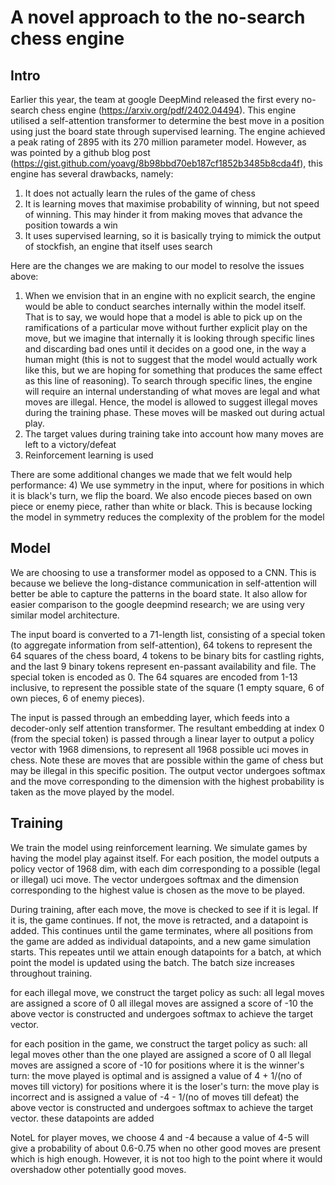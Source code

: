 # A novel approach to the no-search chess engine

## Intro
Earlier this year, the team at google DeepMind released the first every no-search chess engine (https://arxiv.org/pdf/2402.04494). This engine utilised a self-attention transformer to determine the best move in a position using just the board state through supervised learning. The engine achieved a peak rating of 2895 with its 270 million parameter model. However, as was pointed by a github blog post (https://gist.github.com/yoavg/8b98bbd70eb187cf1852b3485b8cda4f), this engine has several drawbacks, namely:
1) It does not actually learn the rules of the game of chess
2) It is learning moves that maximise probability of winning, but not speed of winning. This may hinder it from making moves that advance the position towards a win
3) It uses supervised learning, so it is basically trying to mimick the output of stockfish, an engine that itself uses search

Here are the changes we are making to our model to resolve the issues above:
1) When we envision that in an engine with no explicit search, the engine would be able to conduct searches internally within the model itself. That is to say, we would hope that a model is able to pick up on the ramifications of a particular move without further explicit play on the move, but we imagine that internally it is looking through specific lines and discarding bad ones until it decides on a good one, in the way a human might (this is not to suggest that the model would actually work like this, but we are hoping for something that produces the same effect as this line of reasoning). To search through specific lines, the engine will require an internal understanding of what moves are legal and what moves are illegal. Hence, the model is allowed to suggest illegal moves during the training phase. These moves will be masked out during actual play.
2) The target values during training take into account how many moves are left to a victory/defeat
3) Reinforcement learning is used

There are some additional changes we made that we felt would help performance:
4) We use symmetry in the input, where for positions in which it is black's turn, we flip the board. We also encode pieces based on own piece or enemy piece, rather than white or black. This is because locking the model in symmetry reduces the complexity of the problem for the model

## Model
We are choosing to use a transformer model as opposed to a CNN. This is because we believe the long-distance communication in self-attention will better be able to capture the patterns in the board state. It also allow for easier comparison to the google deepmind research; we are using very similar model architecture.

The input board is converted to a 71-length list, consisting of a special token (to aggregate information from self-attention), 64 tokens to represent the 64 squares of the chess board, 4 tokens to be binary bits for castling rights, and the last 9 binary tokens represent en-passant availability and file. The special token is encoded as 0. The 64 squares are encoded from 1-13 inclusive, to represent the possible state of the square (1 empty square, 6 of own pieces, 6 of enemy pieces). 

The input is passed through an embedding layer, which feeds into a decoder-only self attention transformer. The resultant embedding at index 0 (from the special token) is passed through a linear layer to output a policy vector with 1968 dimensions, to represent all 1968 possible uci moves in chess. Note these are moves that are possible within the game of chess but may be illegal in this specific position. The output vector undergoes softmax and the move corresponding to the dimension with the highest probability is taken as the move played by the model.

## Training
We train the model using reinforcement learning. We simulate games by having the model play against itself. For each position, the model outputs a policy vector of 1968 dim, with each dim corresponding to a possible (legal or illegal) uci move. The vector undergoes softmax and the dimension corresponding to the highest value is chosen as the move to be played.

During training, after each move, the move is checked to see if it is legal. If it is, the game continues. If not, the move is retracted, and a datapoint is added. This continues until the game terminates, where all positions from the game are added as individual datapoints, and a new game simulation starts. This repeates until we attain enough datapoints for a batch, at which point the model is updated using the batch. The batch size increases throughout training.

for each illegal move, we construct the target policy as such:
all legal moves are assigned a score of 0
all illegal moves are assigned a score of -10
the above vector is constructed and undergoes softmax to achieve the target vector.


for each position in the game, we construct the target policy as such:
all legal moves other than the one played are assigned a score of 0
all llegal moves are assigned a score of -10
for positions where it is the winner's turn:
the move played is optimal and is assigned a value of 4 + 1/(no of moves till victory)
for positions where it is the loser's turn:
the move play is incorrect and is assigned a value of -4 - 1/(no of moves till defeat)
the above vector is constructed and undergoes softmax to achieve the target vector.
these datapoints are added 

NoteL for player moves, we choose 4 and -4 because a value of 4-5 will give a probability of about 0.6-0.75 when no other good moves are present which is high enough. However, it is not too high to the point where it would overshadow other potentially good moves.